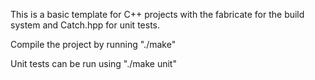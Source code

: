 This is a basic template for C++ projects with the fabricate for the build system and Catch.hpp for unit tests.

Compile the project by running "./make"

Unit tests can be run using "./make unit"
